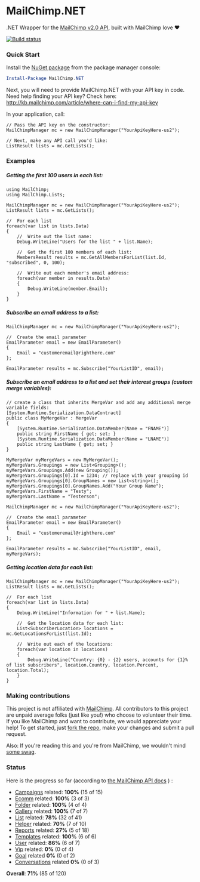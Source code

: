 MailChimp.NET
=============

.NET Wrapper for the [MailChimp v2.0 API](http://apidocs.mailchimp.com/api/2.0/), built with MailChimp love :heart:

[![Build status](https://ci.appveyor.com/api/projects/status/sltbowtdfnjj79yb)](https://ci.appveyor.com/project/danesparza/mailchimp-net)

### Quick Start

Install the [NuGet package](https://nuget.org/packages/MailChimp.NET/) from the package manager console:

```powershell
Install-Package MailChimp.NET
```
Next, you will need to provide MailChimp.NET with your API key in code.  Need help finding your API key?  Check here: http://kb.mailchimp.com/article/where-can-i-find-my-api-key

In your application, call:

```CSharp
// Pass the API key on the constructor:
MailChimpManager mc = new MailChimpManager("YourApiKeyHere-us2");

// Next, make any API call you'd like:
ListResult lists = mc.GetLists();
```

### Examples

##### Getting the first 100 users in each list:

```CSharp
using MailChimp;
using MailChimp.Lists;

MailChimpManager mc = new MailChimpManager("YourApiKeyHere-us2");
ListResult lists = mc.GetLists();

//  For each list
foreach(var list in lists.Data)
{
	//  Write out the list name:
	Debug.WriteLine("Users for the list " + list.Name);
	
	//  Get the first 100 members of each list:
	MembersResult results = mc.GetAllMembersForList(list.Id, "subscribed", 0, 100);
	
	//  Write out each member's email address:
	foreach(var member in results.Data)
	{
	    Debug.WriteLine(member.Email);
	}
}
```

##### Subscribe an email address to a list:

```CSharp
MailChimpManager mc = new MailChimpManager("YourApiKeyHere-us2");

//	Create the email parameter
EmailParameter email = new EmailParameter()
{
	Email = "customeremail@righthere.com"
};

EmailParameter results = mc.Subscribe("YourListID", email);
```

##### Subscribe an email address to a list and set their interest groups (custom merge variables):

```CSharp	
// create a class that inherits MergeVar and add any additional merge variable fields:
[System.Runtime.Serialization.DataContract]
public class MyMergeVar : MergeVar
{
	[System.Runtime.Serialization.DataMember(Name = "FNAME")]
	public string FirstName { get; set; }
	[System.Runtime.Serialization.DataMember(Name = "LNAME")]
	public string LastName { get; set; }
}

MyMergeVar myMergeVars = new MyMergeVar();
myMergeVars.Groupings = new List<Grouping>();
myMergeVars.Groupings.Add(new Grouping());
myMergeVars.Groupings[0].Id = 1234; // replace with your grouping id
myMergeVars.Groupings[0].GroupNames = new List<string>();
myMergeVars.Groupings[0].GroupNames.Add("Your Group Name");
myMergeVars.FirstName = "Testy";
myMergeVars.LastName = "Testerson";

MailChimpManager mc = new MailChimpManager("YourApiKeyHere-us2");

//	Create the email parameter
EmailParameter email = new EmailParameter()
{
	Email = "customeremail@righthere.com"
};

EmailParameter results = mc.Subscribe("YourListID", email, myMergeVars);
```

##### Getting location data for each list:

```CSharp
MailChimpManager mc = new MailChimpManager("YourApiKeyHere-us2");
ListResult lists = mc.GetLists();

//  For each list
foreach(var list in lists.Data)
{
	Debug.WriteLine("Information for " + list.Name);
	
	//  Get the location data for each list:
	List<SubscriberLocation> locations = mc.GetLocationsForList(list.Id);
	
	//  Write out each of the locations:
	foreach(var location in locations)
	{
	    Debug.WriteLine("Country: {0} - {2} users, accounts for {1}% of list subscribers", location.Country, location.Percent, location.Total);
	}
}
```

### Making contributions
This project is not affiliated with [MailChimp](http://mailchimp.com/about/).  All contributors to this project are unpaid average folks (just like you!) who choose to volunteer their time.  If you like MailChimp and want to contribute, we would appreciate your help!  To get started, just [fork the repo](https://help.github.com/articles/fork-a-repo), make your changes and submit a pull request.   

Also:  If you're reading this and you're from MailChimp, we wouldn't mind [some swag](http://www.wired.com/design/2012/12/mailchimp-swag/).

### Status
Here is the progress so far (according to [the MailChimp API docs](http://apidocs.mailchimp.com/api/2.0/#method-sections) ) :

- [Campaigns](http://apidocs.mailchimp.com/api/2.0/#campaigns-methods) related: **100%** (15 of 15)
- [Ecomm](http://apidocs.mailchimp.com/api/2.0/#ecomm-methods) related: **100%** (3 of 3)
- [Folder](http://apidocs.mailchimp.com/api/2.0/#folders-methods) related: **100%** (4 of 4)
- [Gallery](http://apidocs.mailchimp.com/api/2.0/#gallery-methods) related: **100%** (7 of 7)
- [List](http://apidocs.mailchimp.com/api/2.0/#lists-methods) related: **78%** (32 of 41)
- [Helper](http://apidocs.mailchimp.com/api/2.0/#helper-methods) related: **70%** (7 of 10)
- [Reports](http://apidocs.mailchimp.com/api/2.0/#reports-methods) related: **27%** (5 of 18)
- [Templates](http://apidocs.mailchimp.com/api/2.0/#templates-methods) related: **100%** (6 of 6)
- [User](http://apidocs.mailchimp.com/api/2.0/#users-methods) related: **86%** (6 of 7)
- [Vip](http://apidocs.mailchimp.com/api/2.0/#vip-methods) related: **0%** (0 of 4)
- [Goal](http://apidocs.mailchimp.com/api/2.0/#goal-methods) related **0%** (0 of 2)
- [Conversations](http://apidocs.mailchimp.com/api/2.0/#conversations-methods) related **0%** (0 of 3)

**Overall**: **71%** (85 of 120)
